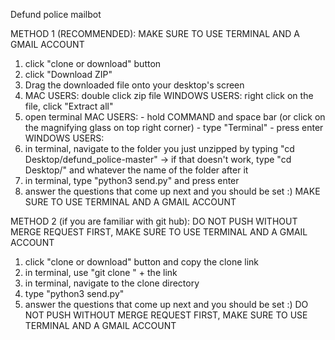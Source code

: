 Defund police mailbot

METHOD 1 (RECOMMENDED):
 MAKE SURE TO USE TERMINAL AND A GMAIL ACCOUNT
 1) click "clone or download" button
 2) click "Download ZIP"
 3) Drag the downloaded file onto your desktop's screen
 4) MAC USERS: double click zip file
    WINDOWS USERS: right click on the file, click "Extract all"
 5) open terminal
    MAC USERS:
        - hold COMMAND and space bar (or click on the magnifying glass on top right corner)
        - type "Terminal"
        - press enter
    WINDOWS USERS:
 6) in terminal, navigate to the folder you just unzipped by typing "cd Desktop/defund_police-master"
        -> if that doesn't work, type "cd Desktop/" and whatever the name of the folder after it
 7) in terminal, type "python3 send.py" and press enter
 8) answer the questions that come up next and you should be set :)
 MAKE SURE TO USE TERMINAL AND A GMAIL ACCOUNT

METHOD 2 (if you are familiar with git hub):
 DO NOT PUSH WITHOUT MERGE REQUEST FIRST,
 MAKE SURE TO USE TERMINAL AND A GMAIL ACCOUNT
 1) click "clone or download" button and copy the clone link
 2) in terminal, use "git clone " + the link
 3) in terminal, navigate to the clone directory
 4) type "python3 send.py"
 5) answer the questions that come up next and you should be set :)
 DO NOT PUSH WITHOUT MERGE REQUEST FIRST,
 MAKE SURE TO USE TERMINAL AND A GMAIL ACCOUNT


